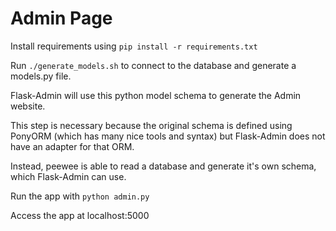# Admin Page

Install requirements using `pip install -r requirements.txt`

Run `./generate_models.sh` to connect to the database and generate a models.py file.

Flask-Admin will use this python model schema to generate the Admin website.

This step is necessary because the original schema is defined using PonyORM (which has many nice tools and syntax) but Flask-Admin does not have an adapter for that ORM.

Instead, peewee is able to read a database and generate it's own schema, which Flask-Admin can use.

Run the app with `python admin.py`

Access the app at localhost:5000
